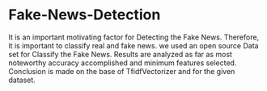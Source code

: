 # Fake-News-Detection
It is an important motivating factor for Detecting the Fake News. Therefore, it is important to classify real and fake news. we used an open source Data set for Classify the Fake News. Results are analyzed as far as most noteworthy accuracy accomplished and minimum features selected. Conclusion is made on the base of TfidfVectorizer and for the given dataset.
